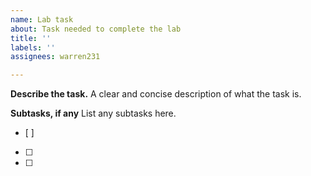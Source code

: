 ```yaml
---
name: Lab task
about: Task needed to complete the lab
title: ''
labels: ''
assignees: warren231

---
```


**Describe the task.**
A clear and concise description of what the task is.

**Subtasks, if any**
List any subtasks here.
- [ ] 
- [ ] 
- [ ]
